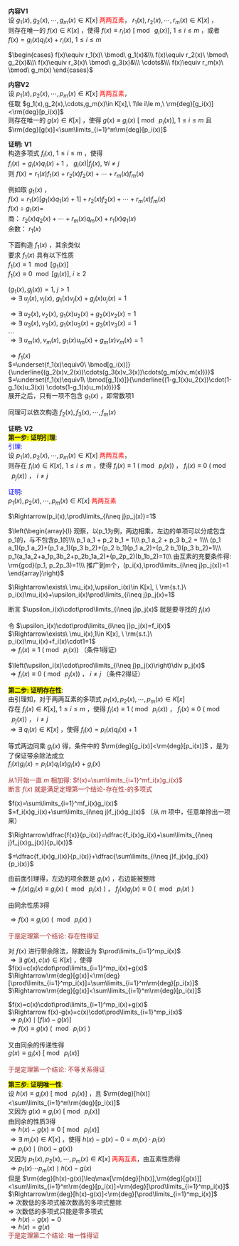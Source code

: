 **内容V1**  
设 $g_1(x),g_2(x),\cdots,g_m(x)\in K[x]$ <font color=red>两两互素</font>， $r_1(x),r_2(x),\cdots,r_m(x)\in K[x]$ ，  
则存在唯一的 $f(x)\in K[x]$ ，使得 $f(x)\equiv r_i(x)\ [\bmod\ g_i(x)],\ 1\le i\le m$ ，或者 $f(x)=g_i(x)q_i(x)+r_i(x),\ 1\le i\le m$  
  
$\begin{cases}  
f(x)\equiv r_1(x)\ \bmod\ g_1(x)&\\\  
f(x)\equiv r_2(x)\ \bmod\ g_2(x)&\\\  
f(x)\equiv r_3(x)\ \bmod\ g_3(x)&\\\  
\cdots&\\\  
f(x)\equiv r_m(x)\ \bmod\ g_m(x)  
\end{cases}$  
  
**内容V2**  
设 $p_1(x),p_2(x),\cdots,p_m(x)\in K[x]$ <font color=red>两两互素</font>，  
任取 $g_1(x),g_2(x),\cdots,g_m(x)\in K[x],\ 1\le i\le m,\ \rm{deg}[g_i(x)]<\rm{deg}[p_i(x)]$  
则存在唯一的 $g(x)\in K[x]$ ，使得 $g(x)\equiv g_i(x)\ [\bmod\ p_i(x)],\ 1\le i\le m$ 且 $\rm{deg}[g(x)]<\sum\limits_{i=1}^m\rm{deg}[p_i(x)]$  
  
**证明: V1**  
构造多项式 $f_i(x),\ 1\leq i\leq m$ ，使得  
$f_i(x)=g_i(x)q_i(x)+1$ ， $g_i(x)|f_j(x),\ \forall i\neq j$  
则 $f(x)=r_1(x)f_1(x)+r_2(x)f_2(x)+\cdots+r_m(x)f_m(x)$  
  
例如取 $g_1(x)$ ，  
$f(x)=r_1(x)[g_1(x)q_1(x)+1]+r_2(x)f_2(x)+\cdots+r_m(x)f_m(x)$  
$f(x)\div g_1(x)=$  
商： $r_2(x)q_2(x)+\cdots+r_m(x)q_m(x)+r_1(x)q_1(x)$  
余数： $r_1(x)$  
  
下面构造 $f_1(x)$ ，其余类似  
要求 $f_1(x)$ 具有以下性质  
$f_1(x)\equiv1\ \bmod[g_1(x)]$  
$f_1(x)\equiv0\ \bmod[g_i(x)],\ i\geq2$  
  
$(g_1(x),g_j(x))=1,\ j>1$  
$\Rightarrow\exists\ u_j(x),v_j(x),\ g_1(x)v_j(x)  
+g_j(x)u_j(x)=1$  
  
$\Rightarrow\exists\ u_2(x),v_2(x),\ g_1(x)u_2(x)  
+g_2(x)v_2(x)=1$  
$\Rightarrow\exists\ u_3(x),v_3(x),\ g_1(x)u_3(x)  
+g_3(x)v_3(x)=1$  
$\cdots$  
$\Rightarrow\exists\ u_m(x),v_m(x),\ g_1(x)u_m(x)  
+g_m(x)v_m(x)=1$  
  
$\Rightarrow f_1(x)$  
$=\underset{f_1(x)\equiv0\ \bmod[g_i(x)]}{\underline{(g_2(x)v_2(x))\cdots(g_3(x)v_3(x))\cdots(g_m(x)v_m(x))}}$  
$=\underset{f_1(x)\equiv1\ \bmod[g_1(x)]}{\underline{(1-g_1(x)u_2(x))\cdot(1-g_1(x)u_3(x))  
\cdots(1-g_1(x)u_m(x))}}$  
展开之后，只有一项不包含 $g_1(x)$ ，即常数项1  
  
同理可以依次构造 $f_2(x),f_3(x),\cdots,f_m(x)$  
  
**证明: V2**  
<span style="background:yellow">**第一步: 证明引理**</span>:  
<font color=blue>引理</font>:  
设 $p_1(x),p_2(x),\cdots,p_m(x)\in K[x]$ <font color=red>两两互素</font>，  
则存在 $f_i(x)\in K[x],\ 1\le i\le m$ ，使得 $f_i(x)\equiv1\ (\bmod\ p_i(x))$ ， $f_i(x)\equiv0\ (\bmod\ p_j(x))$ ， $i\neq j$  
  
<font color=blue>证明</font>:  
$p_1(x),p_2(x),\cdots,p_m(x)\in K[x]$ <font color=red>两两互素</font>  
  
$\Rightarrow(p_i(x),\prod\limits_{i\neq j}p_j(x))=1$  
  
$\left(\begin{array}{l}  
观察，以p_1为例，两边相乘，左边的单项可以分成包含p_1的，与不包含p_1的\\\  
p_1 a_1 + p_2 b_1 = 1\\\  
p_1 a_2 + p_3 b_2 = 1\\\  
(p_1 a_1)(p_1 a_2)+(p_1 a_1)(p_3 b_2)+(p_2 b_1)(p_1 a_2)+(p_2 b_1)(p_3 b_2)=1\\\  
p_1(a_1a_2+a_1p_3b_2+p_2b_1a_2)+(p_2p_2)(b_1b_2)=1\\\  
由互素的充要条件得: \rm{gcd}(p_1, p_2p_3)=1\\\  
推广到m个，(p_i(x),\prod\limits_{i\neq j}p_j(x))=1  
\end{array}\right)$  
  
$\Rightarrow\exists\ \mu_i(x),\upsilon_i(x)\in K[x], \ \rm{s.t.}\ p_i(x)\mu_i(x)+\upsilon_i(x)\prod\limits_{i\neq j}p_j(x)=1$  
  
断言 $\upsilon_i(x)\cdot\prod\limits_{i\neq j}p_j(x)$ 就是要寻找的 $f_i(x)$  
  
令 $\upsilon_i(x)\cdot\prod\limits_{i\neq j}p_j(x)=f_i(x)$  
$\Rightarrow\exists\ \mu_i(x),1\in K[x], \ \rm{s.t.}\ p_i(x)\mu_i(x)+f_i(x)\cdot1=1$  
$\Rightarrow f_i(x)\equiv1\ (\bmod\ p_i(x))$ （条件1得证）  
  
$\left(\upsilon_i(x)\cdot\prod\limits_{i\neq j}p_j(x)\right)\div p_j(x)$  
$\Rightarrow f_i(x)\equiv0\ (\bmod\ p_j(x))$ ， $i\neq j$ （条件2得证）  
  
<span style="background:yellow">**第二步: 证明存在性**</span>:  
由引理知，对于两两互素的多项式 $p_1(x),p_2(x),\cdots,p_m(x)\in K[x]$  
存在 $f_i(x)\in K[x],\ 1\le i\le m$ ，使得 $f_i(x)\equiv1\ (\bmod\ p_i(x))$ ， $f_i(x)\equiv0\ (\bmod\ p_j(x))$ ， $i\neq j$  
$\Rightarrow\exists\ q_i(x)\in K[x]$ ，使得 $f_i(x)=p_i(x)q_i(x)+1$  
  
等式两边同乘 $g_i(x)$ 得，条件中的 $\rm{deg}[g_i(x)]<\rm{deg}[p_i(x)]$ ，是为了保证带余除法成立  
$f_i(x)g_i(x)=p_i(x)q_i(x)g_i(x)+g_i(x)$  
  
<font color=brown>从1开始一直 $m$ 相加得:  $f(x)=\sum\limits_{i=1}^mf_i(x)g_i(x)$ </font>  
<font color=brown>断言 $f(x)$ 就是满足定理第一个结论-存在性-的多项式</font>  
  
$f(x)=\sum\limits_{i=1}^mf_i(x)g_i(x)$  
$=f_i(x)g_i(x)+\sum\limits_{i\neq j}f_j(x)g_j(x)$ （从 $m$ 项中，任意单拎出一项来）  
  
$\Rightarrow\dfrac{f(x)}{p_i(x)}=\dfrac{f_i(x)g_i(x)+\sum\limits_{i\neq j}f_j(x)g_j(x)}{p_i(x)}$  
  
$=\dfrac{f_i(x)g_i(x)}{p_i(x)}+\dfrac{\sum\limits_{i\neq j}f_j(x)g_j(x)}{p_i(x)}$  
  
由前面引理得，左边的项余数是 $g_i(x)$ ，右边能被整除  
$\Rightarrow f_i(x)g_i(x)\equiv g_i(x)\ (\ \bmod\ p_i(x)\ )$ ， $f_j(x)g_j(x)\equiv 0\ (\ \bmod\ p_i(x)\ )$  
  
由同余性质3得  
  
$\Rightarrow f(x)\equiv g_i(x)\ (\ \bmod\ p_i(x)\ )$  
  
<font color=brown>于是定理第一个结论: 存在性得证</font>  
  
对 $f(x)$ 进行带余除法，除数设为 $\prod\limits_{i=1}^mp_i(x)$  
$\Rightarrow\exists\ g(x), c(x)\in K[x]$ ，使得 $f(x)=c(x)\cdot\prod\limits_{i=1}^mp_i(x)+g(x)$  
$\Rightarrow\rm{deg}[g(x)]<\rm{deg}[\prod\limits_{i=1}^mp_i(x)]=\sum\limits_{i=1}^m\rm{deg}[p_i(x)]$  
$\Rightarrow\rm{deg}[g(x)]<\sum\limits_{i=1}^m\rm{deg}[p_i(x)]$  
  
$f(x)=c(x)\cdot\prod\limits_{i=1}^mp_i(x)+g(x)$  
$\Rightarrow f(x)-g(x)=c(x)\cdot\prod\limits_{i=1}^mp_i(x)$  
$\Rightarrow p_i(x)\mid[f(x)-g(x)]$  
$\Rightarrow f(x)\equiv g(x)\ (\ \bmod\ p_i(x)\ )$  
  
又由同余的传递性得  
$g(x)\equiv g_i(x)\ [\bmod\ p_i(x)]$  
  
<font color=brown>于是定理第一个结论: 不等关系得证</font>  
  
<span style="background:yellow">**第三步: 证明唯一性**</span>:  
设 $h(x)\equiv g_i(x)\ [\bmod\ p_i(x)]$ ，且 $\rm{deg}[h(x)]<\sum\limits_{i=1}^m\rm{deg}[p_i(x)]$  
又因为 $g(x)\equiv g_i(x)\ [\bmod\ p_i(x)]$  
由同余的性质3得  
$\Rightarrow h(x)-g(x)\equiv0\ [\bmod\ p_i(x)]$  
$\Rightarrow\exists\ m_i(x)\in K[x]$ ，使得 $h(x)-g(x)-0=m_i(x)\cdot p_i(x)$  
$\Rightarrow p_i(x)\mid(h(x)-g(x))$  
又因为 $p_1(x),p_2(x),\cdots,p_m(x)\in K[x]$ <font color=red>两两互素</font>，由互素性质得  
$\Rightarrow p_1(x)\cdots p_m(x)\mid h(x)-g(x)$  
但是 $\rm{deg}[h(x)-g(x)]\leq\max[\rm{deg}[h(x)],\rm{deg}[g(x)]]<\sum\limits_{i=1}^m\rm{deg}[p_i(x)]=\rm{deg}[\prod\limits_{i=1}^mp_i(x)]$  
$\Rightarrow\rm{deg}[h(x)-g(x)]<\rm{deg}[\prod\limits_{i=1}^mp_i(x)]$  
$\Rightarrow$ 次数低的多项式被次数高的多项式整除  
$\Rightarrow$ 次数低的多项式只能是零多项式  
$\Rightarrow h(x)-g(x)=0$  
$\Rightarrow h(x)=g(x)$  
<font color=brown>于是定理第二个结论: 唯一性得证</font>  
